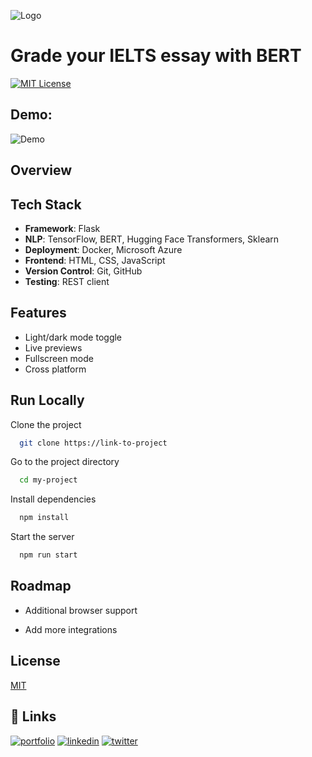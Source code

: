 ![Logo](https://github.com/Logisx/IELTS-Grading/blob/main/assets/deepessay-high-resolution-logo-color-on-transparent-background.png?raw=true)


# Grade your IELTS essay with BERT
[![MIT License](https://img.shields.io/badge/License-MIT-green.svg)](https://choosealicense.com/licenses/mit/) 

## Demo:
![Demo](https://github.com/Logisx/IELTS-Grading/blob/main/assets/deepessay-high-resolution-logo-color-on-transparent-background.png?raw=true)


## Overview
## Tech Stack

- **Framework**: Flask
- **NLP**: TensorFlow, BERT, Hugging Face Transformers, Sklearn
- **Deployment**: Docker, Microsoft Azure
- **Frontend**: HTML, CSS, JavaScript
- **Version Control**: Git, GitHub
- **Testing**: REST client

## Features

- Light/dark mode toggle
- Live previews
- Fullscreen mode
- Cross platform


## Run Locally

Clone the project

```bash
  git clone https://link-to-project
```

Go to the project directory

```bash
  cd my-project
```

Install dependencies

```bash
  npm install
```

Start the server

```bash
  npm run start
```


## Roadmap

- Additional browser support

- Add more integrations


## License

[MIT](https://choosealicense.com/licenses/mit/)


## 🔗 Links
[![portfolio](https://img.shields.io/badge/my_portfolio-000?style=for-the-badge&logo=ko-fi&logoColor=white)](https://katherineoelsner.com/)
[![linkedin](https://img.shields.io/badge/linkedin-0A66C2?style=for-the-badge&logo=linkedin&logoColor=white)](https://www.linkedin.com/)
[![twitter](https://img.shields.io/badge/twitter-1DA1F2?style=for-the-badge&logo=twitter&logoColor=white)](https://twitter.com/)

